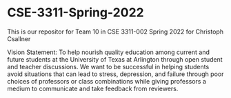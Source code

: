 # CSE-3311-Spring-2022
This is our repositor for Team 10 in CSE 3311-002 Spring 2022 for Christoph Csallner

Vision Statement:
    To help nourish quality education among current and future students at the University of Texas at Arlington through open student and teacher discussions. We want to be successful in helping students avoid situations that can lead to stress, depression, and failure through poor choices of professors or class combinations while giving professors a medium to communicate and take feedback from reviewers.
